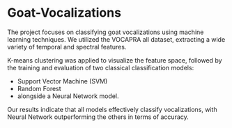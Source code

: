 # Goat-Vocalizations
The project focuses on classifying goat vocalizations using machine learning techniques.
We utilized the VOCAPRA all dataset, extracting a wide variety of temporal and spectral features.

K-means clustering was applied to visualize the feature space, followed by the training and evaluation of two classical classification models:
- Support Vector Machine (SVM)
- Random Forest
- alongside a Neural Network model.

Our results indicate that all models effectively classify vocalizations, with Neural Network outperforming the others
in terms of accuracy.
